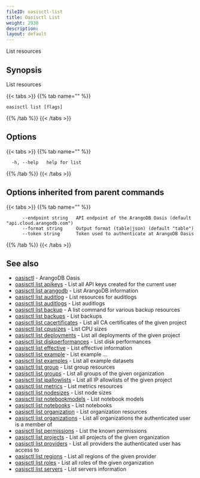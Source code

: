```yaml
---
fileID: oasisctl-list
title: Oasisctl List
weight: 2930
description: 
layout: default
---
```

List resources

## Synopsis

List resources

{{< tabs >}}
{{% tab name="" %}}
```
oasisctl list [flags]
```
{{% /tab %}}
{{< /tabs >}}

## Options

{{< tabs >}}
{{% tab name="" %}}
```
  -h, --help   help for list
```
{{% /tab %}}
{{< /tabs >}}

## Options inherited from parent commands

{{< tabs >}}
{{% tab name="" %}}
```
      --endpoint string   API endpoint of the ArangoDB Oasis (default "api.cloud.arangodb.com")
      --format string     Output format (table|json) (default "table")
      --token string      Token used to authenticate at ArangoDB Oasis
```
{{% /tab %}}
{{< /tabs >}}

## See also

* [oasisctl](../oasisctl-options)	 - ArangoDB Oasis
* [oasisctl list apikeys](oasisctl-list-apikeys)	 - List all API keys created for the current user
* [oasisctl list arangodb](oasisctl-list-arangodb)	 - List ArangoDB information
* [oasisctl list auditlog](oasisctl-list-auditlog)	 - List resources for auditlogs
* [oasisctl list auditlogs](oasisctl-list-auditlogs)	 - List auditlogs
* [oasisctl list backup](oasisctl-list-backup)	 - A list command for various backup resources
* [oasisctl list backups](oasisctl-list-backups)	 - List backups
* [oasisctl list cacertificates](oasisctl-list-cacertificates)	 - List all CA certificates of the given project
* [oasisctl list cpusizes](oasisctl-list-cpusizes)	 - List CPU sizes
* [oasisctl list deployments](oasisctl-list-deployments)	 - List all deployments of the given project
* [oasisctl list diskperformances](oasisctl-list-diskperformances)	 - List disk performances
* [oasisctl list effective](oasisctl-list-effective)	 - List effective information
* [oasisctl list example](oasisctl-list-example)	 - List example ...
* [oasisctl list examples](oasisctl-list-examples)	 - List all example datasets
* [oasisctl list group](oasisctl-list-group)	 - List group resources
* [oasisctl list groups](oasisctl-list-groups)	 - List all groups of the given organization
* [oasisctl list ipallowlists](oasisctl-list-ipallowlists)	 - List all IP allowlists of the given project
* [oasisctl list metrics](oasisctl-list-metrics)	 - List metrics resources
* [oasisctl list nodesizes](oasisctl-list-nodesizes)	 - List node sizes
* [oasisctl list notebookmodels](oasisctl-list-notebookmodels)	 - List notebook models
* [oasisctl list notebooks](oasisctl-list-notebooks)	 - List notebooks
* [oasisctl list organization](oasisctl-list-organization)	 - List organization resources
* [oasisctl list organizations](oasisctl-list-organizations)	 - List all organizations the authenticated user is a member of
* [oasisctl list permissions](oasisctl-list-permissions)	 - List the known permissions
* [oasisctl list projects](oasisctl-list-projects)	 - List all projects of the given organization
* [oasisctl list providers](oasisctl-list-providers)	 - List all providers the authenticated user has access to
* [oasisctl list regions](oasisctl-list-regions)	 - List all regions of the given provider
* [oasisctl list roles](oasisctl-list-roles)	 - List all roles of the given organization
* [oasisctl list servers](oasisctl-list-servers)	 - List servers information


